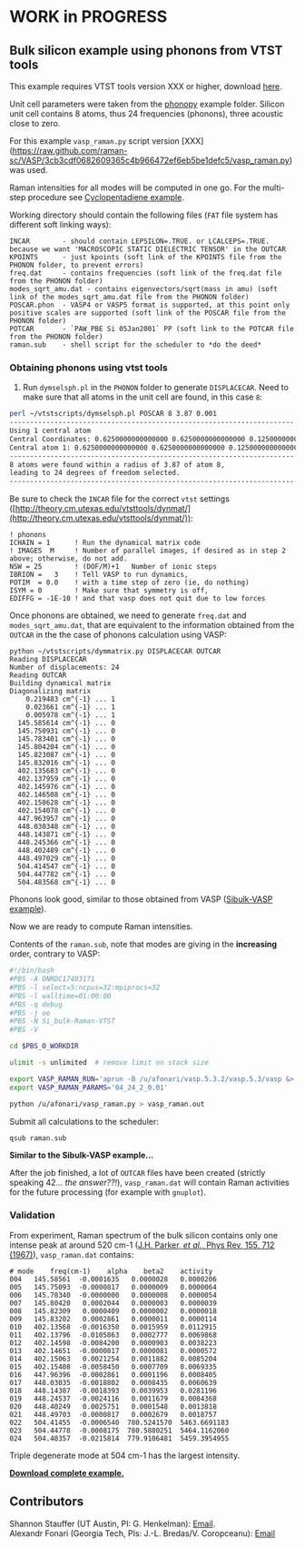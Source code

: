 # WORK in PROGRESS

## Bulk silicon example using phonons from VTST tools

This example requires VTST tools version XXX or higher, download [here](http://theory.cm.utexas.edu/vtsttools/downloads/).

Unit cell parameters were taken from the [phonopy](http://phonopy.sourceforge.net) example folder. Silicon unit cell contains 8 atoms, thus 24 frequencies (phonons), three acoustic close to zero.

For this example `vasp_raman.py` script version [XXX] (https://raw.github.com/raman-sc/VASP/3cb3cdf0682609365c4b966472ef6eb5be1defc5/vasp_raman.py) was used.

Raman intensities for all modes will be computed in one go. For the multi-step procedure see [Cyclopentadiene example](https://github.com/raman-sc/VASP/tree/master/Cyclopentadiene).

Working directory should contain the following files (`FAT` file system has different soft linking ways):
```
INCAR        - should contain LEPSILON=.TRUE. or LCALCEPS=.TRUE. because we want 'MACROSCOPIC STATIC DIELECTRIC TENSOR' in the OUTCAR
KPOINTS      - just kpoints (soft link of the KPOINTS file from the PHONON folder, to prevent errors)
freq.dat     - contains frequencies (soft link of the freq.dat file from the PHONON folder)
modes_sqrt_amu.dat - contains eigenvectors/sqrt(mass in amu) (soft link of the modes_sqrt_amu.dat file from the PHONON folder)
POSCAR.phon  - VASP4 or VASP5 format is supported, at this point only positive scales are supported (soft link of the POSCAR file from the PHONON folder)
POTCAR       - `PAW_PBE Si 05Jan2001` PP (soft link to the POTCAR file from the PHONON folder)
raman.sub    - shell script for the scheduler to *do the deed*
```

### Obtaining phonons using vtst tools
1. Run `dymselsph.pl` in the `PHONON` folder to generate `DISPLACECAR`. Need to make sure that all atoms in the unit cell are found, in this case `8`:
```bash
perl ~/vtstscripts/dymselsph.pl POSCAR 8 3.87 0.001
----------------------------------------------------------------------
Using 1 central atom
Central Coordinates: 0.6250000000000000 0.6250000000000000 0.1250000000000000 
Central atom 1: 0.6250000000000000 0.6250000000000000 0.1250000000000000 
----------------------------------------------------------------------
8 atoms were found within a radius of 3.87 of atom 8, 
leading to 24 degrees of freedom selected.
----------------------------------------------------------------------
```

Be sure to check the `INCAR` file for the correct `vtst` settings ([http://theory.cm.utexas.edu/vtsttools/dynmat/](http://theory.cm.utexas.edu/vtsttools/dynmat/)):
```
! phonons
ICHAIN = 1      ! Run the dynamical matrix code
! IMAGES  M     ! Number of parallel images, if desired as in step 2 above; otherwise, do not add.
NSW = 25        ! (DOF/M)+1   Number of ionic steps
IBRION =   3    ! Tell VASP to run dynamics,
POTIM  = 0.0    ! with a time step of zero (ie, do nothing)
ISYM = 0        ! Make sure that symmetry is off,
EDIFFG = -1E-10 ! and that vasp does not quit due to low forces
```

Once phonons are obtained, we need to generate `freq.dat` and `modes_sqrt_amu.dat`, that are equivalent to the information obtained from the `OUTCAR` in the the case of phonons calculation using VASP:
```
python ~/vtstscripts/dymmatrix.py DISPLACECAR OUTCAR 
Reading DISPLACECAR
Number of displacements: 24
Reading OUTCAR
Building dynamical matrix
Diagonalizing matrix
    0.219483 cm^{-1} ... 1 
    0.023661 cm^{-1} ... 1 
    0.005978 cm^{-1} ... 1 
  145.585614 cm^{-1} ... 0 
  145.750931 cm^{-1} ... 0 
  145.783401 cm^{-1} ... 0 
  145.804204 cm^{-1} ... 0 
  145.823087 cm^{-1} ... 0 
  145.832016 cm^{-1} ... 0 
  402.135683 cm^{-1} ... 0 
  402.137959 cm^{-1} ... 0 
  402.145976 cm^{-1} ... 0 
  402.146508 cm^{-1} ... 0 
  402.150628 cm^{-1} ... 0 
  402.154078 cm^{-1} ... 0 
  447.963957 cm^{-1} ... 0 
  448.030348 cm^{-1} ... 0 
  448.143871 cm^{-1} ... 0 
  448.245366 cm^{-1} ... 0 
  448.402489 cm^{-1} ... 0 
  448.497029 cm^{-1} ... 0 
  504.414547 cm^{-1} ... 0 
  504.447782 cm^{-1} ... 0 
  504.483568 cm^{-1} ... 0 
```

Phonons look good, similar to those obtained from VASP ([Sibulk-VASP example](https://github.com/raman-sc/VASP/tree/master/Sibulk-VASP)).

Now we are ready to compute Raman intensities.

Contents of the `raman.sub`, note that modes are giving in the **increasing** order, contrary to VASP:
```bash
#!/bin/bash
#PBS -A ONRDC17403171
#PBS -l select=5:ncpus=32:mpiprocs=32
#PBS -l walltime=01:00:00
#PBS -q debug
#PBS -j oe
#PBS -N Si_bulk-Raman-VTST
#PBS -V

cd $PBS_O_WORKDIR

ulimit -s unlimited  # remove limit on stack size

export VASP_RAMAN_RUN='aprun -B /u/afonari/vasp.5.3.2/vasp.5.3/vasp &> job.out'
export VASP_RAMAN_PARAMS='04_24_2_0.01'

python /u/afonari/vasp_raman.py > vasp_raman.out

```

Submit all calculations to the scheduler:
```
qsub raman.sub
```

**Similar to the Sibulk-VASP example...**

After the job finished, a lot of `OUTCAR` files have been created (strictly speaking 42... *the answer??!*), `vasp_raman.dat` will contain Raman activities for the future processing (for example with `gnuplot`).

### Validation

From experiment, Raman spectrum of the bulk silicon contains only one intense peak at around 520 cm-1 ([J.H. Parker, *et al.*, Phys Rev, 155, 712 (1967)](http://dx.doi.org/10.1103/PhysRev.155.712)), `vasp_raman.dat` contains:
```
# mode    freq(cm-1)    alpha    beta2    activity
004   145.58561  -0.0001635   0.0000028   0.0000206
005   145.75093  -0.0000817   0.0000009   0.0000064
006   145.78340  -0.0000000   0.0000008   0.0000054
007   145.80420   0.0002044   0.0000003   0.0000039
008   145.82309   0.0000409   0.0000002   0.0000018
009   145.83202   0.0002861   0.0000011   0.0000114
010   402.13568  -0.0016350   0.0015959   0.0112915
011   402.13796  -0.0105863   0.0002777   0.0069868
012   402.14598  -0.0084200   0.0000903   0.0038223
013   402.14651  -0.0000817   0.0000081   0.0000572
014   402.15063   0.0021254   0.0011882   0.0085204
015   402.15408  -0.0058450   0.0007709   0.0069335
016   447.96396  -0.0002861   0.0001196   0.0008405
017   448.03035  -0.0018802   0.0008435   0.0060639
018   448.14387  -0.0018393   0.0039953   0.0281196
019   448.24537  -0.0024116   0.0011679   0.0084368
020   448.40249   0.0025751   0.0001548   0.0013818
021   448.49703  -0.0000817   0.0002679   0.0018757
022   504.41455  -0.0006540  780.5241570  5463.6691183
023   504.44778  -0.0008175  780.5880251  5464.1162060
024   504.48357  -0.0215814  779.9106481  5459.3954955
```
Triple degenerate mode at 504 cm-1 has the largest intensity.

[**Download complete example.**](https://github.com/raman-sc/VASP/raw/master/Sibulk-VTST/Si-VTST-pre0.6.1.tar.gz)

## Contributors

Shannon Stauffer (UT Austin, PI: G. Henkelman): [Email](mailto:stauffers[nospam]utexas.edu).  
Alexandr Fonari (Georgia Tech, PIs: J.-L. Bredas/V. Coropceanu): [Email](mailto:alexandr.fonari[nospam]gatech.edu)

